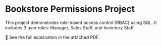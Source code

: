 # Bookstore Permissions Project

This project demonstrates role-based access control (RBAC) using SQL.
It includes 3 user roles: Manager, Sales Staff, and Inventory Staff.

📄 See the full explanation in the attached PDF.
